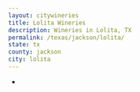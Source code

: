 ```yaml
---
layout: citywineries
title: Lolita Wineries
description: Wineries in Lolita, TX
permalink: /texas/jackson/lolita/
state: tx
county: jackson
city: lolita
---
```

-
